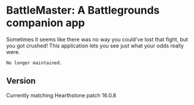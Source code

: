 # BattleMaster: A Battlegrounds companion app
Sometimes it seems like there was no way you could've lost that fight, but you got crushed!  This application lets you see just what your odds really were.
```
No longer maintained.
```

## Version
Currently matching Hearthstone patch 16.0.8
